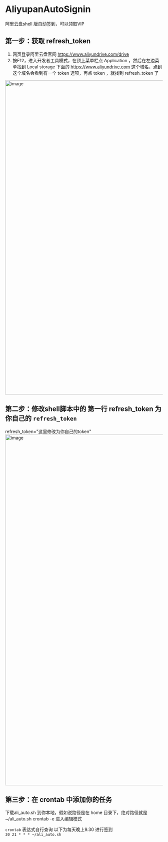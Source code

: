 # AliyupanAutoSignin
阿里云盘shell 版自动签到，可以领取VIP

## 第一步：获取 refresh_token
1. 网页登录阿里云盘官网 https://www.aliyundrive.com/drive
2. 按F12，进入开发者工具模式，在顶上菜单栏点 Application ，然后在左边菜单找到 Local storage 下面的 https://www.aliyundrive.com 这个域名，点到这个域名会看到有一个 token 选项，再点 token ，就找到 refresh_token 了
<img width="1002" alt="image" src="https://user-images.githubusercontent.com/3302461/222120589-e79240fb-26bf-49df-8ddc-691ed1489a13.png">


## 第二步：修改shell脚本中的 第一行 refresh_token 为你自己的 `refresh_token`

refresh_token="这里修改为你自己的token"
<img width="1119" alt="image" src="https://user-images.githubusercontent.com/3302461/222121142-45cbb8ee-e018-4a06-b9bc-0f2dc6f7d0a2.png">


## 第三步：在 crontab 中添加你的任务

下载ali_auto.sh 到你本地，假如说路径是在 home 目录下，绝对路径就是 ~/ali_auto.sh
crontab -e 进入编辑模式

`crontab` 表达式自行查询 以下为每天晚上9.30 进行签到  
`30 21 * * * ~/ali_auto.sh`
